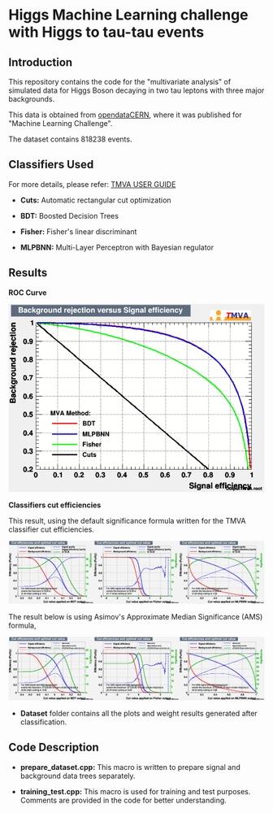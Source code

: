 # Higgs Machine Learning challenge with Higgs to tau-tau events

## Introduction
This repository contains the code for the "multivariate analysis" of simulated data for Higgs Boson decaying in two tau leptons with three major backgrounds.

This data is obtained from [opendataCERN](https://opendata.cern.ch/record/328), where it was published for "Machine Learning Challenge".

The dataset contains 818238 events.

## Classifiers Used
For more details, please refer: [TMVA USER GUIDE](https://root.cern/download/doc/tmva/TMVAUsersGuide.pdf)

- **Cuts:** Automatic rectangular cut optimization

- **BDT:** Boosted Decision Trees

- **Fisher:** Fisher's linear discriminant

- **MLPBNN:** Multi-Layer Perceptron with Bayesian regulator

## Results

**ROC Curve**

![ROC Curve](rejBvsS.png)

**Classifiers cut efficiencies**

This result, using the default significance formula written for the TMVA classifier cut efficiencies.

![default](mvaeffs_default.png)

The result below is using Asimov's Approximate Median Significance (AMS) formula,

![AMS](mvaeffs.png)

- **Dataset** folder contains all the plots and weight results generated after classification.



## Code Description

- **prepare_dataset.cpp:** This macro is written to prepare signal and background data trees separately.

- **training_test.cpp:** This macro is used for training and test purposes. Comments are provided in the code for better understanding.
